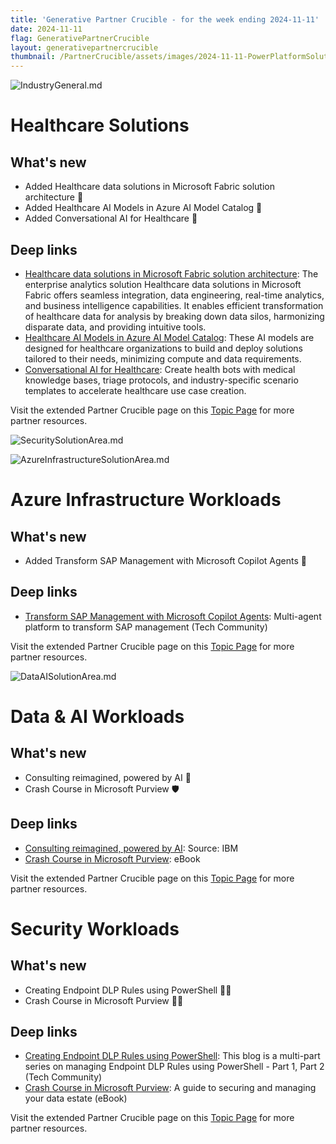 ```yaml
---
title: 'Generative Partner Crucible - for the week ending 2024-11-11'
date: 2024-11-11
flag: GenerativePartnerCrucible
layout: generativepartnercrucible
thumbnail: /PartnerCrucible/assets/images/2024-11-11-PowerPlatformSolutionArea.md-image.png
---
```


![ IndustryGeneral.md ]( /PartnerCrucible/assets/images/2024-11-11-IndustryGeneral.md-image.png )

# Healthcare Solutions

## What's new

- Added Healthcare data solutions in Microsoft Fabric solution architecture 🏥
- Added Healthcare AI Models in Azure AI Model Catalog 🧠
- Added Conversational AI for Healthcare 🤖

## Deep links

- [Healthcare data solutions in Microsoft Fabric solution architecture](https://learn.microsoft.com/en-us/industry/healthcare/healthcare-data-solutions/solution-architecture): The enterprise analytics solution Healthcare data solutions in Microsoft Fabric offers seamless integration, data engineering, real-time analytics, and business intelligence capabilities. It enables efficient transformation of healthcare data for analysis by breaking down data silos, harmonizing disparate data, and providing intuitive tools.
- [Healthcare AI Models in Azure AI Model Catalog](https://techcommunity.microsoft.com/blog/aiplatformblog/announcing-healthcare-ai-models-in-azure-ai-model-catalog/4282460): These AI models are designed for healthcare organizations to build and deploy solutions tailored to their needs, minimizing compute and data requirements.
- [Conversational AI for Healthcare](https://azure.microsoft.com/en-us/products/bot-services/health-bot/#layout-container-uid0eaa): Create health bots with medical knowledge bases, triage protocols, and industry-specific scenario templates to accelerate healthcare use case creation.

Visit the extended Partner Crucible page on this [Topic Page](https://lagimik.github.io/PartnerCrucible/IndustryGeneral) for more partner resources.

![ SecuritySolutionArea.md ]( /PartnerCrucible/assets/images/2024-11-11-SecuritySolutionArea.md-image.png )

![ AzureInfrastructureSolutionArea.md ]( /PartnerCrucible/assets/images/2024-11-11-AzureInfrastructureSolutionArea.md-image.png )

# Azure Infrastructure Workloads

## What's new

- Added Transform SAP Management with Microsoft Copilot Agents 🔄

## Deep links

- [Transform SAP Management with Microsoft Copilot Agents](https://community.powerplatform.com/blogs/post/?postid=6a8fb326-068d-ef11-ac21-6045bda6da2f): Multi-agent platform to transform SAP management (Tech Community)


Visit the extended Partner Crucible page on this [Topic Page](https://lagimik.github.io/PartnerCrucible/AzureInfrastructureSolutionArea) for more partner resources.

![ DataAISolutionArea.md ]( /PartnerCrucible/assets/images/2024-11-11-DataAISolutionArea.md-image.png )

# Data & AI Workloads

## What's new

- Consulting reimagined, powered by AI 🤝
- Crash Course in Microsoft Purview 🛡️

## Deep links

- [Consulting reimagined, powered by AI](https://www.ibm.com/thought-leadership/institute-business-value/en-us/report/consulting-ai): Source: IBM
- [Crash Course in Microsoft Purview](https://clouddamcdnprodep.azureedge.net/gdc/gdcieULMS/original): eBook

Visit the extended Partner Crucible page on this [Topic Page](https://lagimik.github.io/PartnerCrucible/DataAISolutionArea) for more partner resources.


# Security Workloads

## What's new

- Creating Endpoint DLP Rules using PowerShell 👨‍💻
- Crash Course in Microsoft Purview 👨‍💻

## Deep links

- [Creating Endpoint DLP Rules using PowerShell](https://techcommunity.microsoft.com/blog/microsoftsecurityandcompliance/creating-endpoint-dlp-rules-using-powershell---part-1/4286999): This blog is a multi-part series on managing Endpoint DLP Rules using PowerShell - Part 1, Part 2 (Tech Community)
- [Crash Course in Microsoft Purview](https://clouddamcdnprodep.azureedge.net/gdc/gdcieULMS/original): A guide to securing and managing your data estate (eBook)


Visit the extended Partner Crucible page on this [Topic Page](https://lagimik.github.io/PartnerCrucible/SecuritySolutionArea) for more partner resources.

